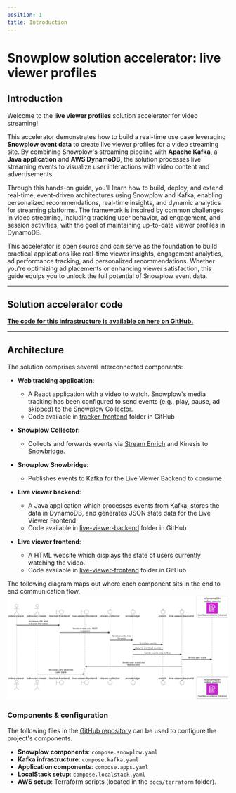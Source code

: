 ```yaml
---
position: 1
title: Introduction
---
```


# Snowplow solution accelerator: live viewer profiles

## Introduction

Welcome to the **live viewer profiles** solution accelerator for video streaming! 

This accelerator demonstrates how to build a real-time use case leveraging **Snowplow event data** to create live viewer profiles for a video streaming site. By combining Snowplow's streaming pipeline with **Apache Kafka**, a **Java application** and **AWS DynamoDB**, the solution processes live streaming events to visualize user interactions with video content and advertisements. 

Through this hands-on guide, you’ll learn how to build, deploy, and extend real-time, event-driven architectures using Snowplow and Kafka, enabling personalized recommendations, real-time insights, and dynamic analytics for streaming platforms. The framework is inspired by common challenges in video streaming, including tracking user behavior, ad engagement, and session activities, with the goal of maintaining up-to-date viewer profiles in DynamoDB.

This accelerator is open source and can serve as the foundation to build practical applications like real-time viewer insights, engagement analytics, ad performance tracking, and personalized recommendations. Whether you're optimizing ad placements or enhancing viewer satisfaction, this guide equips you to unlock the full potential of Snowplow event data.

---

## Solution accelerator code
[**The code for this infrastructure is available on here on GitHub.**](https://github.com/snowplow-incubator/live-viewer-profiles)

---

## Architecture

The solution comprises several interconnected components:

- **Web tracking application**: 
  - A React application with a video to watch. Snowplow's media tracking has been configured to send events (e.g., play, pause, ad skipped) to the [Snowplow Collector](/docs/fundamentals/architecture-overview).
  - Code available in [tracker-frontend](https://github.com/snowplow-incubator/live-viewer-profiles/tree/main/tracker-frontend) folder in GitHub

- **Snowplow Collector**:
  - Collects and forwards events via [Stream Enrich](/docs/fundamentals/architecture-overview) and Kinesis to [Snowbridge](/docs/destinations/forwarding-events/snowbridge).

- **Snowplow Snowbridge**:
  - Publishes events to Kafka for the Live Viewer Backend to consume

- **Live viewer backend**:
  - A Java application which processes events from Kafka, stores the data in DynamoDB, and generates JSON state data for the Live Viewer Frontend
  - Code available in [live-viewer-backend](https://github.com/snowplow-incubator/live-viewer-profiles/tree/main/live-viewer-backend) folder in GitHub

- **Live viewer frontend**:
  - A HTML website which displays the state of users currently watching the video.
  - Code available in [live-viewer-frontend](https://github.com/snowplow-incubator/live-viewer-profiles/tree/main/live-viewer-frontend) folder in GitHub

The following diagram maps out where each component sits in the end to end communication flow. 
![Architecture Diagram](images/architecture.png)

### Components & configuration
The following files in the [GitHub repository](https://github.com/snowplow-incubator/live-viewer-profiles) can be used  to configure the project's components. 
- **Snowplow components**: `compose.snowplow.yaml`
- **Kafka infrastructure**: `compose.kafka.yaml`
- **Application components**: `compose.apps.yaml`
- **LocalStack setup**: `compose.localstack.yaml`
- **AWS setup**: Terraform scripts (located in the `docs/terraform` folder).
